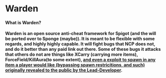 # Warden

#### What is Warden? ####

**Warden is an open source anti-cheat framework for Spigot (and the will be ported over to Sponge (maybe)). It is meant to be flexible with some regards, and highly highly capable. It will fight bugs that NCP does not, and do it better than any paid link out there. Some of these bugs it attacks that others do not are things like XCarry (carrying more items), ForceField/KillAura(to some extent), [and even a exploit to spawn in any item a player would like (bypassing spawn restricitions, and such) originally revealed to the public by the Lead-Developer][llink].**


[llink]: http://lordlambda.ninja/another-mc-exploit/
